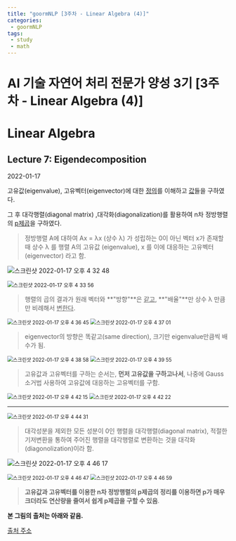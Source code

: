 ```yaml
---
title: "goormNLP [3주차 - Linear Algebra (4)]"  
categories:
 - goormNLP
tags:
 - study
 - math
---
```


# AI 기술 자연어 처리 전문가 양성 3기 [3주차 - Linear Algebra (4)]
# Linear Algebra

## Lecture 7: Eigendecomposition

2022-01-17

고유값(eigenvalue), 고유벡터(eigenvector)에 대한 <u>정의</u>를 이해하고 <u>값</u>들을 구하였다.

그 후 대각행렬(diagonal matrix) ,대각화(diagonalization)를 활용하여 n차 정방행렬의 <u>p제곱</u>을 구하였다.



> 정방행렬 A에 대하여 Ax = λx (상수 λ) 가 성립하는 0이 아닌 벡터 x가 존재할 때 
> 상수 λ 를 행렬 A의 고유값 (eigenvalue), x 를 이에 대응하는 고유벡터 (eigenvector) 라고 함. 

 

![스크린샷 2022-01-17 오후 4 32 48](https://user-images.githubusercontent.com/67947808/149726517-25f8e133-f092-4c4a-88b4-566223f62550.png)

<img src="https://user-images.githubusercontent.com/67947808/149726646-9536a72f-7083-48a1-a14e-b672435f6aa2.png" alt="스크린샷 2022-01-17 오후 4 33 56" style="zoom:85%;" />



> 행렬의 곱의 결과가 원래 벡터와 **"방향"**은 <u>같고</u>, **"배율"**만 상수 λ 만큼만 비례해서 <u>변한다</u>.



<img src="https://user-images.githubusercontent.com/67947808/149727000-43b20905-7c1e-457e-aba0-1ad5aece8ac6.png" alt="스크린샷 2022-01-17 오후 4 36 45" style="zoom:80%;" />

<img src="https://user-images.githubusercontent.com/67947808/149727034-26906718-5976-475a-88c4-45c51ffb15a6.png" alt="스크린샷 2022-01-17 오후 4 37 01" style="zoom:80%;" />



>eigenvector의 방향은 똑같고(same direction), 크기만 eigenvalue만큼씩 배수가 됨.



<img src="https://user-images.githubusercontent.com/67947808/149727266-f8a7b2a8-2258-4f5b-af09-cb22033c7c1b.png" alt="스크린샷 2022-01-17 오후 4 38 58" style="zoom:80%;" />

<img src="https://user-images.githubusercontent.com/67947808/149727382-7c88c62e-3b87-4ad8-ab12-a85539bfc89a.png" alt="스크린샷 2022-01-17 오후 4 39 55" style="zoom:80%;" />



> 고유값과 고유벡터를 구하는 순서는, **먼저 고유값을 구하고나서**, 나중에 Gauss 소거법 사용하여 고유값에 대응하는 고유벡터를 구함.



<img src="https://user-images.githubusercontent.com/67947808/149727691-e03462e3-3025-4faf-b416-c16ac7e30e91.png" alt="스크린샷 2022-01-17 오후 4 42 15" style="zoom:80%;" />

<img src="https://user-images.githubusercontent.com/67947808/149727710-fa7fbac0-94dc-43f3-b90b-50467afe0359.png" alt="스크린샷 2022-01-17 오후 4 42 22" style="zoom:80%;" />

---

<img src="https://user-images.githubusercontent.com/67947808/149728001-04c1ded9-7189-4e12-9dfc-3fbf15177fd6.png" alt="스크린샷 2022-01-17 오후 4 44 31" style="zoom:80%;" />



> 대각성분을 제외한 모든 성분이 0인 행렬을 대각행렬(diagonal matrix), 적절한 기저변환을 통하여 주어진 행렬을 대각행렬로 변환하는 것을 대각화(diagonolization)이라 함.



![스크린샷 2022-01-17 오후 4 46 17](https://user-images.githubusercontent.com/67947808/149728224-6ea7600c-b6f5-4378-b748-63fe41491d6d.png)

<img src="https://user-images.githubusercontent.com/67947808/149728290-9c6d48f0-cb73-4fea-af30-80ce9e8d5b95.png" alt="스크린샷 2022-01-17 오후 4 46 47" style="zoom:80%;" />

<img src="https://user-images.githubusercontent.com/67947808/149728322-120eac70-9b9d-42b4-9322-dbd78b6968b5.png" alt="스크린샷 2022-01-17 오후 4 46 59" style="zoom:80%;" />



> **고유값과 고유벡터를 이용한 n차 정방행렬의 p제곱의 정리를 이용하면 p가 매우 크더라도 연산량을 줄여서 쉽게 p제곱을 구할 수 있음**.



**본 그림의 출처는 아래와 같음.**

[출처 주소](https://rfriend.tistory.com/)